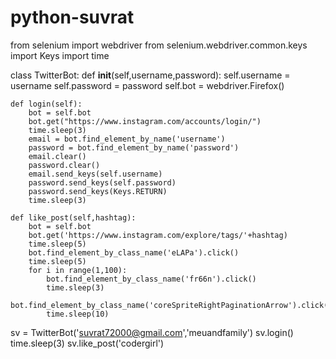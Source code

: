 # python-suvrat




from selenium import webdriver
from selenium.webdriver.common.keys import Keys
import time

class TwitterBot:
    def __init__(self,username,password):
        self.username = username
        self.password = password
        self.bot = webdriver.Firefox()
         
    def login(self):
        bot = self.bot
        bot.get("https://www.instagram.com/accounts/login/")
        time.sleep(3)
        email = bot.find_element_by_name('username')
        password = bot.find_element_by_name('password')
        email.clear()
        password.clear()
        email.send_keys(self.username)
        password.send_keys(self.password)
        password.send_keys(Keys.RETURN)
        time.sleep(3)
  
    def like_post(self,hashtag):
        bot = self.bot
        bot.get('https://www.instagram.com/explore/tags/'+hashtag)
        time.sleep(5)
        bot.find_element_by_class_name('eLAPa').click()
        time.sleep(5)                                  
        for i in range(1,100):
            bot.find_element_by_class_name('fr66n').click()
            time.sleep(3)
            bot.find_element_by_class_name('coreSpriteRightPaginationArrow').click()
            time.sleep(10)
            
sv = TwitterBot('suvrat72000@gmail.com','meuandfamily')
sv.login()
time.sleep(3)
sv.like_post('codergirl')
